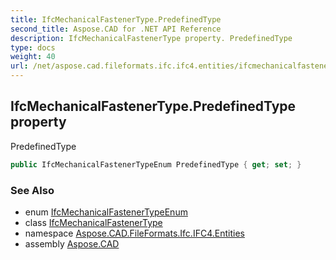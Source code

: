 ```yaml
---
title: IfcMechanicalFastenerType.PredefinedType
second_title: Aspose.CAD for .NET API Reference
description: IfcMechanicalFastenerType property. PredefinedType
type: docs
weight: 40
url: /net/aspose.cad.fileformats.ifc.ifc4.entities/ifcmechanicalfastenertype/predefinedtype/
---
```

## IfcMechanicalFastenerType.PredefinedType property

PredefinedType

```csharp
public IfcMechanicalFastenerTypeEnum PredefinedType { get; set; }
```

### See Also

* enum [IfcMechanicalFastenerTypeEnum](../../../aspose.cad.fileformats.ifc.ifc4.types/ifcmechanicalfastenertypeenum/)
* class [IfcMechanicalFastenerType](../)
* namespace [Aspose.CAD.FileFormats.Ifc.IFC4.Entities](../../../aspose.cad.fileformats.ifc.ifc4.entities/)
* assembly [Aspose.CAD](../../../)


